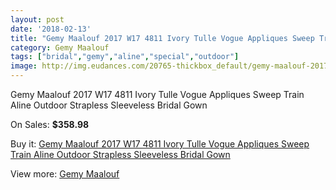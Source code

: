 ```yaml
---
layout: post
date: '2018-02-13'
title: "Gemy Maalouf 2017 W17 4811 Ivory Tulle Vogue Appliques Sweep Train Aline Outdoor Strapless Sleeveless Bridal Gown"
category: Gemy Maalouf
tags: ["bridal","gemy","aline","special","outdoor"]
image: http://img.eudances.com/20765-thickbox_default/gemy-maalouf-2017-w17-4811-ivory-tulle-vogue-appliques-sweep-train-aline-outdoor-strapless-sleeveless-bridal-gown.jpg
---
```

Gemy Maalouf 2017 W17 4811 Ivory Tulle Vogue Appliques Sweep Train Aline Outdoor Strapless Sleeveless Bridal Gown

On Sales: **$358.98**
<a href="https://www.eudances.com/en/gemy-maalouf/6234-gemy-maalouf-2017-w17-4811-ivory-tulle-vogue-appliques-sweep-train-aline-outdoor-strapless-sleeveless-bridal-gown.html"><amp-img layout="responsive" width="600" height="600" src="//img.eudances.com/20765-thickbox_default/gemy-maalouf-2017-w17-4811-ivory-tulle-vogue-appliques-sweep-train-aline-outdoor-strapless-sleeveless-bridal-gown.jpg" alt="Gemy Maalouf 2017 W17 4811 Ivory Tulle Vogue Appliques Sweep Train Aline Outdoor Strapless Sleeveless Bridal Gown 0" /></a>
<a href="https://www.eudances.com/en/gemy-maalouf/6234-gemy-maalouf-2017-w17-4811-ivory-tulle-vogue-appliques-sweep-train-aline-outdoor-strapless-sleeveless-bridal-gown.html"><amp-img layout="responsive" width="600" height="600" src="//img.eudances.com/20767-thickbox_default/gemy-maalouf-2017-w17-4811-ivory-tulle-vogue-appliques-sweep-train-aline-outdoor-strapless-sleeveless-bridal-gown.jpg" alt="Gemy Maalouf 2017 W17 4811 Ivory Tulle Vogue Appliques Sweep Train Aline Outdoor Strapless Sleeveless Bridal Gown 1" /></a>
<a href="https://www.eudances.com/en/gemy-maalouf/6234-gemy-maalouf-2017-w17-4811-ivory-tulle-vogue-appliques-sweep-train-aline-outdoor-strapless-sleeveless-bridal-gown.html"><amp-img layout="responsive" width="600" height="600" src="//img.eudances.com/20766-thickbox_default/gemy-maalouf-2017-w17-4811-ivory-tulle-vogue-appliques-sweep-train-aline-outdoor-strapless-sleeveless-bridal-gown.jpg" alt="Gemy Maalouf 2017 W17 4811 Ivory Tulle Vogue Appliques Sweep Train Aline Outdoor Strapless Sleeveless Bridal Gown 2" /></a>

Buy it: [Gemy Maalouf 2017 W17 4811 Ivory Tulle Vogue Appliques Sweep Train Aline Outdoor Strapless Sleeveless Bridal Gown](https://www.eudances.com/en/gemy-maalouf/6234-gemy-maalouf-2017-w17-4811-ivory-tulle-vogue-appliques-sweep-train-aline-outdoor-strapless-sleeveless-bridal-gown.html "Gemy Maalouf 2017 W17 4811 Ivory Tulle Vogue Appliques Sweep Train Aline Outdoor Strapless Sleeveless Bridal Gown")

View more: [Gemy Maalouf](https://www.eudances.com/en/101-gemy-maalouf "Gemy Maalouf")